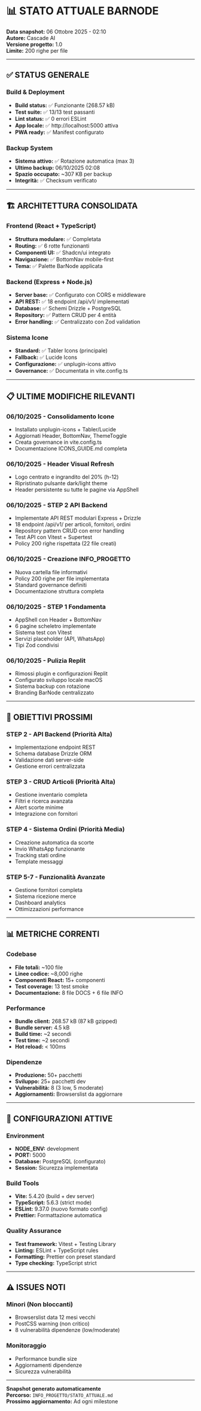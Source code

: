 # 📊 STATO ATTUALE BARNODE

**Data snapshot:** 06 Ottobre 2025 - 02:10  
**Autore:** Cascade AI  
**Versione progetto:** 1.0  
**Limite:** 200 righe per file

---

## ✅ STATUS GENERALE

### Build & Deployment
- **Build status:** ✅ Funzionante (268.57 kB)
- **Test suite:** ✅ 13/13 test passanti
- **Lint status:** ✅ 0 errori ESLint
- **App locale:** ✅ http://localhost:5000 attiva
- **PWA ready:** ✅ Manifest configurato

### Backup System
- **Sistema attivo:** ✅ Rotazione automatica (max 3)
- **Ultimo backup:** 06/10/2025 02:08
- **Spazio occupato:** ~307 KB per backup
- **Integrità:** ✅ Checksum verificato

---

## 🏗️ ARCHITETTURA CONSOLIDATA

### Frontend (React + TypeScript)
- **Struttura modulare:** ✅ Completata
- **Routing:** ✅ 6 rotte funzionanti
- **Componenti UI:** ✅ Shadcn/ui integrato
- **Navigazione:** ✅ BottomNav mobile-first
- **Tema:** ✅ Palette BarNode applicata

### Backend (Express + Node.js)
- **Server base:** ✅ Configurato con CORS e middleware
- **API REST:** ✅ 18 endpoint /api/v1/ implementati
- **Database:** ✅ Schemi Drizzle + PostgreSQL
- **Repository:** ✅ Pattern CRUD per 4 entità
- **Error handling:** ✅ Centralizzato con Zod validation

### Sistema Icone
- **Standard:** ✅ Tabler Icons (principale)
- **Fallback:** ✅ Lucide Icons
- **Configurazione:** ✅ unplugin-icons attivo
- **Governance:** ✅ Documentata in vite.config.ts

---

## 📋 ULTIME MODIFICHE RILEVANTI

### 06/10/2025 - Consolidamento Icone
- Installato unplugin-icons + Tabler/Lucide
- Aggiornati Header, BottomNav, ThemeToggle
- Creata governance in vite.config.ts
- Documentazione ICONS_GUIDE.md completa

### 06/10/2025 - Header Visual Refresh
- Logo centrato e ingrandito del 20% (h-12)
- Ripristinato pulsante dark/light theme
- Header persistente su tutte le pagine via AppShell

### 06/10/2025 - STEP 2 API Backend
- Implementate API REST modulari Express + Drizzle
- 18 endpoint /api/v1/ per articoli, fornitori, ordini
- Repository pattern CRUD con error handling
- Test API con Vitest + Supertest
- Policy 200 righe rispettata (22 file creati)

### 06/10/2025 - Creazione INFO_PROGETTO
- Nuova cartella file informativi
- Policy 200 righe per file implementata
- Standard governance definiti
- Documentazione struttura completa

### 06/10/2025 - STEP 1 Fondamenta
- AppShell con Header + BottomNav
- 6 pagine scheletro implementate
- Sistema test con Vitest
- Servizi placeholder (API, WhatsApp)
- Tipi Zod condivisi

### 06/10/2025 - Pulizia Replit
- Rimossi plugin e configurazioni Replit
- Configurato sviluppo locale macOS
- Sistema backup con rotazione
- Branding BarNode centralizzato

---

## 🎯 OBIETTIVI PROSSIMI

### STEP 2 - API Backend (Priorità Alta)
- Implementazione endpoint REST
- Schema database Drizzle ORM
- Validazione dati server-side
- Gestione errori centralizzata

### STEP 3 - CRUD Articoli (Priorità Alta)
- Gestione inventario completa
- Filtri e ricerca avanzata
- Alert scorte minime
- Integrazione con fornitori

### STEP 4 - Sistema Ordini (Priorità Media)
- Creazione automatica da scorte
- Invio WhatsApp funzionante
- Tracking stati ordine
- Template messaggi

### STEP 5-7 - Funzionalità Avanzate
- Gestione fornitori completa
- Sistema ricezione merce
- Dashboard analytics
- Ottimizzazioni performance

---

## 📊 METRICHE CORRENTI

### Codebase
- **File totali:** ~100 file
- **Linee codice:** ~8,000 righe
- **Componenti React:** 15+ componenti
- **Test coverage:** 13 test smoke
- **Documentazione:** 8 file DOCS + 6 file INFO

### Performance
- **Bundle client:** 268.57 kB (87 kB gzipped)
- **Bundle server:** 4.5 kB
- **Build time:** ~2 secondi
- **Test time:** ~2 secondi
- **Hot reload:** < 100ms

### Dipendenze
- **Produzione:** 50+ pacchetti
- **Sviluppo:** 25+ pacchetti dev
- **Vulnerabilità:** 8 (3 low, 5 moderate)
- **Aggiornamenti:** Browserslist da aggiornare

---

## 🔧 CONFIGURAZIONI ATTIVE

### Environment
- **NODE_ENV:** development
- **PORT:** 5000
- **Database:** PostgreSQL (configurato)
- **Session:** Sicurezza implementata

### Build Tools
- **Vite:** 5.4.20 (build + dev server)
- **TypeScript:** 5.6.3 (strict mode)
- **ESLint:** 9.37.0 (nuovo formato config)
- **Prettier:** Formattazione automatica

### Quality Assurance
- **Test framework:** Vitest + Testing Library
- **Linting:** ESLint + TypeScript rules
- **Formatting:** Prettier con preset standard
- **Type checking:** TypeScript strict

---

## ⚠️ ISSUES NOTI

### Minori (Non bloccanti)
- Browserslist data 12 mesi vecchi
- PostCSS warning (non critico)
- 8 vulnerabilità dipendenze (low/moderate)

### Monitoraggio
- Performance bundle size
- Aggiornamenti dipendenze
- Sicurezza vulnerabilità

---

**Snapshot generato automaticamente**  
**Percorso:** `INFO_PROGETTO/STATO_ATTUALE.md`  
**Prossimo aggiornamento:** Ad ogni milestone
